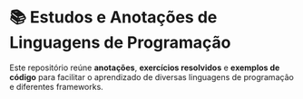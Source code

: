 # 📚 Estudos e Anotações de Linguagens de Programação

Este repositório reúne **anotações**, **exercícios resolvidos** e **exemplos de código** para facilitar o aprendizado de diversas linguagens de programação e diferentes frameworks.